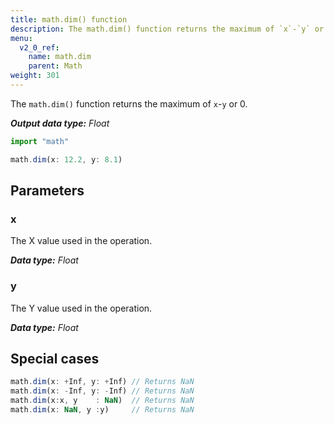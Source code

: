 ```yaml
---
title: math.dim() function
description: The math.dim() function returns the maximum of `x`-`y` or 0.
menu:
  v2_0_ref:
    name: math.dim
    parent: Math
weight: 301
---
```


The `math.dim()` function returns the maximum of `x`-`y` or 0.

_**Output data type:** Float_

```js
import "math"

math.dim(x: 12.2, y: 8.1)
```

## Parameters

### x
The X value used in the operation.

_**Data type:** Float_

### y
The Y value used in the operation.

_**Data type:** Float_

## Special cases
```js
math.dim(x: +Inf, y: +Inf) // Returns NaN
math.dim(x: -Inf, y: -Inf) // Returns NaN
math.dim(x:x, y    : NaN)  // Returns NaN
math.dim(x: NaN, y :y)     // Returns NaN
```
